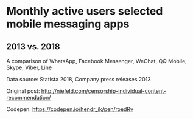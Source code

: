 <h1>Monthly active users selected mobile messaging apps</h1>

<h2>2013 vs. 2018</h2>

A comparison of WhatsApp, Facebook Messenger, WeChat, QQ Mobile, Skype, Viber, Line

Data source: Statista 2018, Company press releases 2013

Original post: http://niefeld.com/censorship-individual-content-recommendation/

Codepen: https://codepen.io/hendr_ik/pen/roedRv
